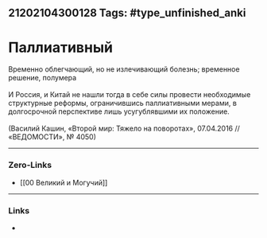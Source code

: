 21202104300128
Tags: #type_unfinished_anki
---
# Паллиативный

Временно облегчающий, но не излечивающий болезнь; временное решение, полумера<br><br>И Россия, и Китай не нашли тогда в себе силы провести необходимые структурные реформы, ограничившись паллиативными мерами, в долгосрочной перспективе лишь усугублявшими их положение. <br><br>(Василий Кашин, «Второй мир: Тяжело на поворотах», 07.04.2016 // «ВЕДОМОСТИ», № 4050)

---
### Zero-Links
- [[00 Великий и Могучий]]
---
### Links
-